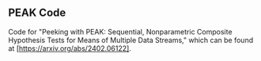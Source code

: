 ## PEAK Code

Code for "Peeking with PEAK: Sequential, Nonparametric Composite Hypothesis Tests for Means of Multiple Data Streams," which can be found at [https://arxiv.org/abs/2402.06122].

